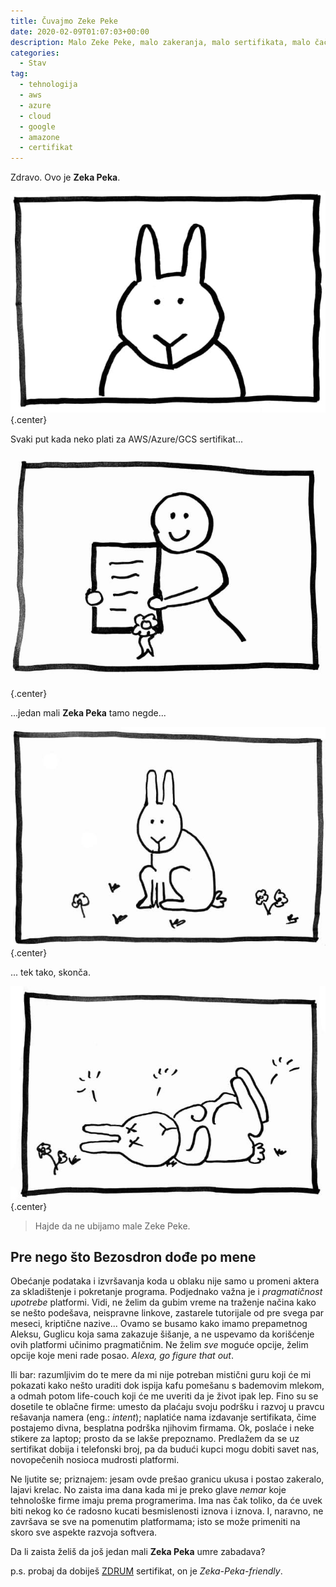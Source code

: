 ```yaml
---
title: Čuvajmo Zeke Peke
date: 2020-02-09T01:07:03+00:00
description: Malo Zeke Peke, malo zakeranja, malo sertifikata, malo čačkanja. I Zdrum.
categories:
  - Stav
tag:
  - tehnologija
  - aws
  - azure
  - cloud
  - google
  - amazone
  - certifikat
---
```


Zdravo. Ovo je **Zeka Peka**.

![](zekapeka1.jpg)
{.center}

Svaki put kada neko plati za AWS/Azure/GCS sertifikat...

![](zekapeka2.jpg)
{.center}

...jedan mali **Zeka Peka** tamo negde...

![](zekapeka3.jpg)
{.center}

... tek tako, skonča.

![](zekapeka4.jpg)
{.center}


> Hajde da ne ubijamo male Zeke Peke.


## Pre nego što Bezosdron dođe po mene

Obećanje podataka i izvršavanja koda u oblaku nije samo u promeni aktera za skladištenje i pokretanje programa. Podjednako važna je i _pragmatičnost upotrebe_ platformi. Vidi, ne želim da gubim vreme na traženje načina kako se nešto podešava, neispravne linkove, zastarele tutorijale od pre svega par meseci, kriptične nazive... Ovamo se busamo kako imamo prepametnog Aleksu, Guglicu koja sama zakazuje šišanje, a ne uspevamo da korišćenje ovih platformi učinimo pragmatičnim. Ne želim _sve_ moguće opcije, želim opcije koje meni rade posao. _Alexa, go figure that out_.

Ili bar: razumljivim do te mere da mi nije potreban mistični guru koji će mi pokazati kako nešto uraditi dok ispija kafu pomešanu s bademovim mlekom, a odmah potom life-couch koji će me uveriti da je život ipak lep. Fino su se dosetile te oblačne firme: umesto da plaćaju svoju podršku i razvoj u pravcu rešavanja namera (eng.: _intent_); naplatiće nama izdavanje sertifikata, čime postajemo divna, besplatna podrška njihovim firmama. Ok, poslaće i neke stikere za laptop; prosto da se lakše prepoznamo. Predlažem da se uz sertifikat dobija i telefonski broj, pa da budući kupci mogu dobiti savet nas, novopečenih nosioca mudrosti platformi.

Ne ljutite se; priznajem: jesam ovde prešao granicu ukusa i postao zakeralo, lajavi krelac. No zaista ima dana kada mi je preko glave _nemar_ koje tehnološke firme imaju prema programerima. Ima nas čak toliko, da će uvek biti nekog ko će radosno kucati besmislenosti iznova i iznova. I, naravno, ne završava se sve na pomenutim platformama; isto se može primeniti na skoro sve aspekte razvoja softvera.

Da li zaista želiš da još jedan mali **Zeka Peka** umre zabadava?

p.s. probaj da dobiješ [ZDRUM](https://zdrum.work/certificate/) sertifikat, on je _Zeka-Peka-friendly_.
